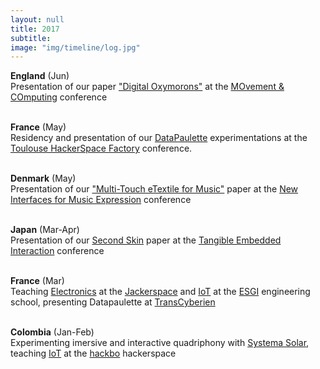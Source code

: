 ```yaml
---
layout: null
title: 2017
subtitle:
image: "img/timeline/log.jpg"
---
```


**England** (Jun) <br> Presentation of our paper ["Digital Oxymorons"](publications/MOCO17-DigitalOxymorons.pdf) at the [MOvement & COmputing](http://moco17.movementcomputing.org) conference

<br> **France** (May) <br> Residency and presentation of our [DataPaulette](http://datapaulette.org) experimentations at the [Toulouse HackerSpace Factory](https://www.thsf.net/) conference.

<br> **Denmark** (May) <br> Presentation of our ["Multi-Touch eTextile for Music"](publications/NIME17-eTextile.pdf) paper at the [New Interfaces for Music Expression](http://nime2017.org) conference

<br> **Japan** (Mar-Apr) <br> Presentation of our [Second Skin](publications/TEI17-SecondSkin.pdf) paper at the [Tangible Embedded Interaction](http://tei.acm.org) conference

<br> **France** (Mar) <br> Teaching [Electronics](http://is.gd/elec_intro) at the [Jackerspace](http://jack.tf) and [IoT](https://github.com/honnet/iot_intro) at the [ESGI](http://esgi.fr) engineering school, presenting Datapaulette at [TransCyberien](http://transCyberien.org)

<br> **Colombia** (Jan-Feb) <br> Experimenting imersive and interactive quadriphony with [Systema Solar](http://systemasolar.com), teaching [IoT](https://github.com/honnet/iot_intro) at the [hackbo](http://hackbo.co) hackerspace

